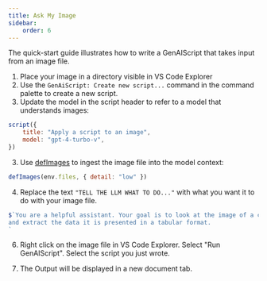 ```yaml
---
title: Ask My Image
sidebar:
    order: 6
---
```


The quick-start guide illustrates how to write a GenAIScript that takes input from an image file.

1. Place your image in a directory visible in VS Code Explorer
2. Use the `GenAiScript: Create new script...` command in the command palette to create a new script.
3. Update the model in the script header to refer to a model that understands images:

```js
script({
    title: "Apply a script to an image",
    model: "gpt-4-turbo-v",
})
```

3. Use [defImages](/genaiscript/reference/scripts/images/) to ingest the image file into the model context:

```js
defImages(env.files, { detail: "low" })
```

4. Replace the text `"TELL THE LLM WHAT TO DO..."` with what you want it to do with your image file.

```js
$`You are a helpful assistant. Your goal is to look at the image of a chart provided
and extract the data it is presented in a tabular format.
`
```

6. Right click on the image file in VS Code Explorer. Select "Run GenAIScript". Select the script you just wrote.

7. The Output will be displayed in a new document tab.
